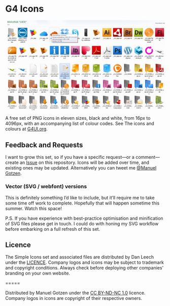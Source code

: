 # G4 Icons

![G4 Icons Preview](preview.png)

A free set of PNG icons in eleven sizes, black and white, from 16px to 4096px, with an accompanying list of colour codes. See The icons and colours at [G4UI.org](http://manuelgotzen.github.io/G4-libs).

## Feedback and Requests

I want to grow this set, so if you have a specific request—or a comment—create an <a href="https://github.com/ManuelGotzen/G4-Icons/issues">Issue</a> on this repository. Icons will be added over time, and existing ones may be updated. Alternatively you can tweet me [@Manuel Gotzen](https://twitter.com/ManuelGotzen).

### Vector (SVG / webfont) versions

This is definitely something I’d like to include, but it’ll require me to take some time off work to complete. Hopefully that will happen sometime this summer. Watch this space!

P.S. If you have experience with best-practice optimisation and minification of SVG files please get in touch. I could do with honing my SVG workflow before embarking on a full refresh of this set.

## Licence

The Simple Icons set and associated files are distributed by Dan Leech under the [LICENCE](http://github.com/ManuelGotzen/G4-Icons/LICENCE). Company logos and icons may be subject to trademark and copyright conditions. Always check before deploying other companies’ branding on your own website.

=====

Distributed by Manuel Gotzen under the [CC BY-ND-NC 1.0](http://creativecommons.org/licenses/by-nc-nd/3.0/de/) licence.  
Company logos in icons are copyright of their respective owners.
